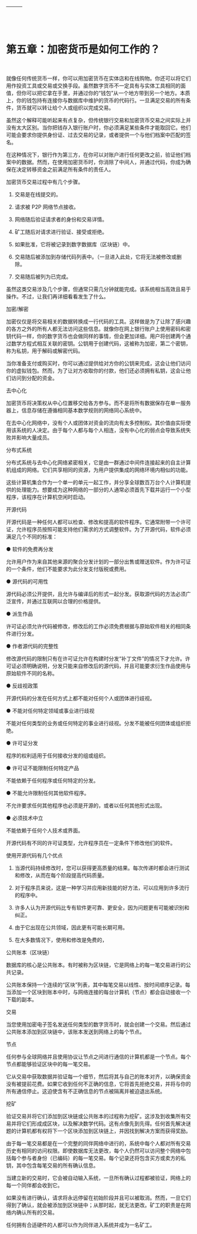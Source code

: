 | ![image](img/chapter_title_corner_decoration_left.png) |  | ![image](img/chapter_title_corner_decoration_right.png) |
| --- | --- | --- |

![image](img/chapter_title_above.png)

# 第五章：加密货币是如何工作的？

![image](img/chapter_title_below.png)

就像任何传统货币一样，你可以用加密货币在实体店和在线购物。你还可以将它们用作投资工具或交易或交换手段。虽然数字货币不一定具有与实体工具相同的面值，但你可以把它拿在手里，并通过你的“钱包”从一个地方带到另一个地方。本质上，你的钱包持有连接你与数据库中维护的货币的代码行。一旦满足交易的所有条件，货币就可以转让给个人或组织以完成交易。

虽然这个解释可能听起来有点复杂，但传统银行交易和加密货币交易之间实际上并没有太大区别。当你把钱存入银行账户时，你必须满足某些条件才能取回它。他们可能会要求你提供身份证、过去交易的记录，或者提供一个与他们档案中匹配的签名。

在这种情况下，银行作为第三方，在你可以对账户进行任何更改之前，验证他们档案中的数据。然而，在使用加密货币时，你消除了中间人，并通过代码，你成为确保在决定转移资金之前满足所有条件的责任人。

加密货币交易过程中有几个步骤。

1.  交易是在线提交的。

1.  请求被 P2P 网络节点接收。

1.  网络随后验证请求者的身份和交易详情。

1.  矿工随后对请求进行验证、接受或拒绝。

1.  如果批准，它将被记录到数字数据库（区块链）中。

1.  交易随后被添加到存储代码列表中。（一旦进入此处，它将无法被修改或删除。

1.  交易随后被列为已完成。

虽然这类交易涉及几个步骤，但通常只需几分钟就能完成。该系统相当高效且易于操作。不过，让我们再详细看看发生了什么。

加密/解密

加密仅仅是将交易相关的数据转换成一行代码的工具。这样做是为了让除了感兴趣的各方之外的所有人都无法访问这些信息。就像你在网上银行账户上使用密码和密钥代码一样，你的数字货币也会做同样的事情，但会更加详细。用户将创建两个通过数学方程式相互关联的密钥。公钥用于创建代码，这被称为加密，第二个密钥，称为私钥，用于解码或解密代码。

当你准备支付或购买时，你可以通过提供给对方你的公钥来完成，这会让他们访问你的虚拟钱包。然而，为了让对方收取你的付款，他们还必须拥有私钥，这会让他们访问到分配的资金。

去中心化

加密货币将决策权从中心位置移交给各方参与。而不是将所有数据保存在单一服务器上，信息存储在遵循相同基本数学规则的网络同心系统中。

在去中心化网络中，没有个人或团体对资金的流向有太多控制权。其价值由实际使用该系统的人决定。由于每个人都与每个人相连，没有中心化的弱点会导致系统失败并影响大量成员。

分布式系统

分布式系统与去中心化网络紧密相关，它是由一群通过中间件连接起来的自主计算机组成的网络。它们共享相同的资源，为用户提供集成的网络环境内相似的功能。

这些计算机集合作为一个单一的单元一起工作，并分享全球数百万台个人计算机提供的处理能力。想要成为这种网络的一部分的人通常必须首先下载并运行一个小型程序，该程序在计算机空闲时启动。

开源代码

开源代码是一种任何人都可以检查、修改和提高的软件程序。它通常附带一个许可证，允许程序员按照可能支持他们需求的方式调整软件。为了开源代码，软件必须满足几个不同的标准：

● 软件的免费再分发

允许用户作为来自其他来源的聚合分发计划的一部分出售或赠送软件。作为许可证的一个条件，他们不能要求为此分发支付版税或费用。

● 源代码的可用性

源代码必须公开提供，且允许与编译后的形式一起分发。获取源代码的方法必须广泛宣传，并通过互联网以合理的价格提供。

● 派生作品

许可证必须允许代码被修改，修改后的工作必须免费根据与原始软件相关的相同条件进行分发。

● 作者源代码的完整性

修改源代码的限制只有在许可证允许在构建时分发“补丁文件”的情况下才允许。许可证必须明确说明，分发只能来自修改后的源代码，并且可能要求衍生作品使用与原始软件不同的名称。

● 反歧视政策

开源代码的分发在任何方式上都不能对任何个人或团体进行歧视。

● 不能对任何特定领域或事业进行歧视

不能对任何类型的业务或任何特定的事业进行歧视。分发不能被任何团体或组织拒绝。

● 许可证分发

程序的权利适用于任何接收分发的组或组织。

● 许可证不能限制任何特定产品

不能依赖于任何程序或任何特定的分发。

● 不能允许限制任何其他软件程序。

不允许要求任何其他程序也必须是开源的，或者以任何其他形式出现。

● 必须技术中立

不能依赖于任何个人技术或界面。

开源代码有不同的许可证类型，允许程序员在一定条件下修改他们的软件。

使用开源代码有几个优点

1.  当源代码持续修改时，您可以获得更高质量的结果。每次传递时都会进行测试和修改，从而在每个阶段提高代码质量。

1.  对于程序员来说，这是一种学习并应用新技能的好方法，可以应用到许多流行的程序中。

1.  许多人认为开源代码比专有软件更可靠、更安全，因为问题更有可能被识别和纠正。

1.  由于它出现在公共领域，因此更有可能长期可用。

1.  在大多数情况下，使用和修改是免费的，

公共账本（区块链）

数据库的核心是公共账本。有时被称为区块链，它是网络上的每一笔交易进行的公共记录。

公共账本保持一个连续的“区块”列表，其中每笔交易以线性、按时间顺序记录。每当添加一个区块到账本中时，与网络连接的每台计算机（节点）都会自动接收一个下载的副本。

交易

当您使用加密电子签名发送任何类型的数字货币时，就会创建一个交易。然后通过公共账本添加到区块链中，该账本发送到网络上的每个节点。

节点

任何参与全球网络并且使用协议让节点之间进行通信的计算机都是一个节点。每个节点都能够验证区块中的每一笔交易。

它从交易中获取数据并验证每一个细节，然后将其与自己的账本对齐，以确保资金没有被提前花费。如果它收到任何不正确的信息，它将首先拒绝交易，并将与你的所有通信停止。这迫使含有不正确信息的节点被隔离并被迫退出系统。

挖矿

验证交易并将它们添加到区块链或公共账本的过程称为挖矿。这涉及到收集所有交易并将它们形成成区块，以及解决数学代码。这有点像先到先得。任何首先解决谜题的计算机都有权将下一个区块添加到区块链上，并因找到解决方案而获得奖励。

由于每一笔交易都是在一个完整的同伴网络中进行的，系统中每个人都对所有交易历史有相同的访问权限。即使数据库无法更改，每个人仍然可以访问整个网络中包括每个参与者身份（已编码）的每一笔交易。每个记录还将包含买方或卖方的私钥，其中包含每笔交易的所有确认信息。

当建立新的交易时，它会被自动输入系统，一旦所有确认过程都被验证，网络上的每一个同伴都会收到它。

如果没有进行确认，请求将永远停留在初始阶段并且可以被取消。然而，一旦它们得到了确认，就会被添加到区块链中；从那时起，就无法更改。矿工的职责是在网络内确认所有的交易。

任何拥有合适硬件的人都可以作为同伴进入系统并成为一名矿工。

